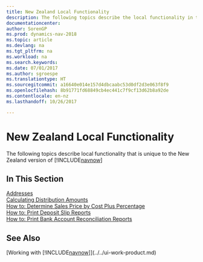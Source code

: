 ```yaml
---
title: New Zealand Local Functionality
description: The following topics describe the local functionality in the New Zealand version of [!INCLUDE[navnow](../../includes/navnow_md.md)].
documentationcenter: 
author: SorenGP
ms.prod: dynamics-nav-2018
ms.topic: article
ms.devlang: na
ms.tgt_pltfrm: na
ms.workload: na
ms.search.keywords: 
ms.date: 07/01/2017
ms.author: sgroespe
ms.translationtype: HT
ms.sourcegitcommit: a16640e014e157d4dbcaabc53d0df2d3e063f8f9
ms.openlocfilehash: 8b91771fd68849cb4ec441c7f9cf13d62b8a92de
ms.contentlocale: en-nz
ms.lasthandoff: 10/26/2017

---
```

# <a name="new-zealand-local-functionality"></a>New Zealand Local Functionality
The following topics describe local functionality that is unique to the New Zealand version of [!INCLUDE[navnow](../../includes/navnow_md.md)]  

## <a name="in-this-section"></a>In This Section  
 [Addresses](addresses.md)  
  [Calculating Distribution Amounts](calculating-distribution-amounts.md)  
  [How to: Determine Sales Price by Cost Plus Percentage](how-to-determine-sales-price-by-cost-plus-percentage.md)  
  [How to: Print Deposit Slip Reports](how-to-print-deposit-slip-reports.md)  
  [How to: Print Bank Account Reconciliation Reports](how-to-print-bank-account-reconciliation-reports.md)

## <a name="see-also"></a>See Also
[Working with [!INCLUDE[navnow](../../includes/navnow_md.md)]](../../ui-work-product.md)

